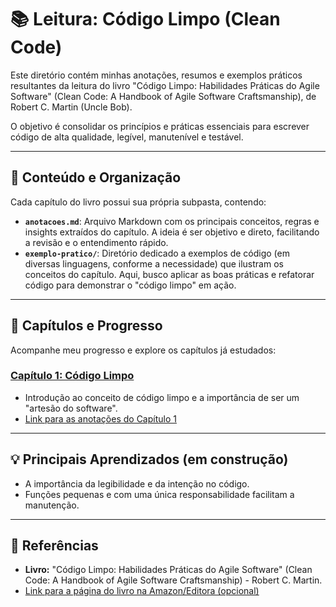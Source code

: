 # 📚 Leitura: Código Limpo (Clean Code)

Este diretório contém minhas anotações, resumos e exemplos práticos resultantes da leitura do livro "Código Limpo: Habilidades Práticas do Agile Software" (Clean Code: A Handbook of Agile Software Craftsmanship), de Robert C. Martin (Uncle Bob).

O objetivo é consolidar os princípios e práticas essenciais para escrever código de alta qualidade, legível, manutenível e testável.

---

## 🎯 Conteúdo e Organização

Cada capítulo do livro possui sua própria subpasta, contendo:

- **`anotacoes.md`**: Arquivo Markdown com os principais conceitos, regras e insights extraídos do capítulo. A ideia é ser objetivo e direto, facilitando a revisão e o entendimento rápido.
- **`exemplo-pratico/`**: Diretório dedicado a exemplos de código (em diversas linguagens, conforme a necessidade) que ilustram os conceitos do capítulo. Aqui, busco aplicar as boas práticas e refatorar código para demonstrar o "código limpo" em ação.

---

## 📖 Capítulos e Progresso

Acompanhe meu progresso e explore os capítulos já estudados:

### [Capítulo 1: Código Limpo](capitulo-1/README.md)
  * Introdução ao conceito de código limpo e a importância de ser um "artesão do software".
  * [Link para as anotações do Capítulo 1](capitulo-1/anotacoes.md)
      
---

## 💡 Principais Aprendizados (em construção)

- A importância da legibilidade e da intenção no código.
- Funções pequenas e com uma única responsabilidade facilitam a manutenção.

---

## 🔗 Referências

* **Livro:** "Código Limpo: Habilidades Práticas do Agile Software" (Clean Code: A Handbook of Agile Software Craftsmanship) - Robert C. Martin.
* [Link para a página do livro na Amazon/Editora (opcional)](https://www.amazon.com.br/C%C3%B3digo-Limpo-Habilidades-Pr%C3%A1ticas-Software/dp/8576082675)
